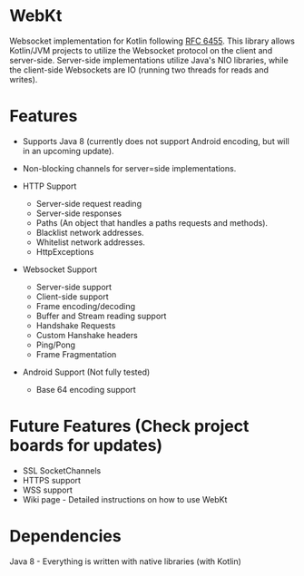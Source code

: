 # WebKt
Websocket implementation for Kotlin following [RFC 6455](https://tools.ietf.org/html/rfc6455). This library allows Kotlin/JVM projects to utilize the Websocket protocol on the client and server-side. Server-side implementations utilize Java's NIO libraries, while the client-side Websockets are IO (running two threads for reads and writes).

# Features
* Supports Java 8 (currently does not support Android encoding, but will in an upcoming update).
* Non-blocking channels for server=side implementations.
* HTTP Support
    * Server-side request reading
    * Server-side responses
    * Paths (An object that handles a paths requests and methods).
    * Blacklist network addresses.
    * Whitelist network addresses.
    * HttpExceptions
    
* Websocket Support
    * Server-side support
    * Client-side support
    * Frame encoding/decoding
    * Buffer and Stream reading support
    * Handshake Requests
    * Custom Hanshake headers
    * Ping/Pong
    * Frame Fragmentation
 
* Android Support (Not fully tested)
    * Base 64 encoding support

# Future Features (Check project boards for updates)
* SSL SocketChannels
* HTTPS support
* WSS support
* Wiki page - Detailed instructions on how to use WebKt

# Dependencies
Java 8 - Everything is written with native libraries (with Kotlin)
